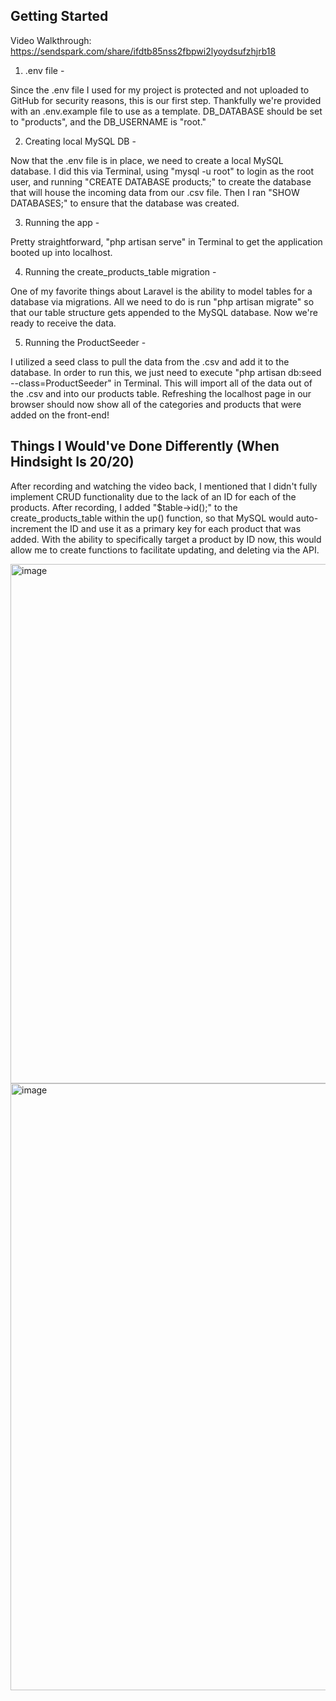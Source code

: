 ## Getting Started

Video Walkthrough: https://sendspark.com/share/ifdtb85nss2fbpwi2lyoydsufzhjrb18

1) .env file - 

Since the .env file I used for my project is protected and not uploaded to GitHub for security reasons, this is our first step. Thankfully we're provided with an .env.example file to use as a template. DB_DATABASE should be set to "products", and the DB_USERNAME is "root."

2) Creating local MySQL DB -

Now that the .env file is in place, we need to create a local MySQL database. I did this via Terminal, using "mysql -u root" to login as the root user, and running "CREATE DATABASE products;" to create the database that will house the incoming data from our .csv file. Then I ran "SHOW DATABASES;" to ensure that the database was created.

3) Running the app -

Pretty straightforward, "php artisan serve" in Terminal to get the application booted up into localhost.

4) Running the create_products_table migration -

One of my favorite things about Laravel is the ability to model tables for a database via migrations. All we need to do is run "php artisan migrate" so that our table structure gets appended to the MySQL database. Now we're ready to receive the data.

5) Running the ProductSeeder -

I utilized a seed class to pull the data from the .csv and add it to the database. In order to run this, we just need to execute "php artisan db:seed --class=ProductSeeder" in Terminal. This will import all of the data out of the .csv and into our products table. Refreshing the localhost page in our browser should now show all of the categories and products that were added on the front-end!

## Things I Would've Done Differently (When Hindsight Is 20/20)

After recording and watching the video back, I mentioned that I didn't fully implement CRUD functionality due to the lack of an ID for each of the products. After recording, I added "$table->id();" to the create_products_table within the up() function, so that MySQL would auto-increment the ID and use it as a primary key for each product that was added. With the ability to specifically target a product by ID now, this would allow me to create functions to facilitate updating, and deleting via the API. 

<img width="831" alt="image" src="https://user-images.githubusercontent.com/86821237/228650564-471f56f2-f367-40e9-acb2-4ae5dddb9710.png">


<img width="971" alt="image" src="https://user-images.githubusercontent.com/86821237/228650480-1759bd85-64ba-44ff-b378-092a7c268a51.png">

